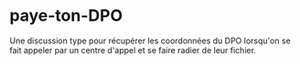 # paye-ton-DPO
Une discussion type pour récupérer les coordonnées du DPO lorsqu'on se fait appeler par un centre d'appel et se faire radier de leur fichier.
